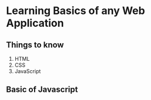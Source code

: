 # Learning Basics of any Web Application

## Things to know

1. HTML
1. CSS
1. JavaScript

## Basic of Javascript
